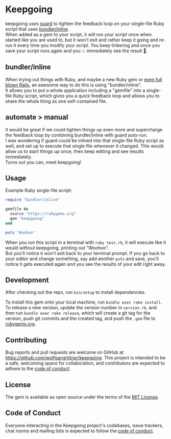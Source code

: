 # Keepgoing

keepgoing uses [guard](https://github.com/guard/guard) to tighten the feedback loop on your single-file Ruby script that uses [bundler/inline](https://bundler.io/guides/bundler_in_a_single_file_ruby_script.html).  
When added as a gem to your script, it will run your script once when started like you are used to, but it won't exit and rather keep it going and re-run it every time you modify your script. You keep tinkering and once you save your script runs again and you 💥 immediately see the result 🤯.

## bundler/inline
When trying out things with Ruby, and maybe a new Ruby gem or [even full blown Rails](https://christoph.luppri.ch/single-file-rails-applications-for-fun-and-bug-reporting), an awesome way to do this is using "bundler/inline".  
It allows you to put a whole application including a "gemfile" into a single-file Ruby script, which gives you a quick feedback loop and allows you to share the whole thing as one self-contained file.

## automate > manual
It would be great if we could tighten things up even more and supercharge the feedback loop by combining bundler/inline with guard auto-run.  
I was wondering if guard could be inlined into that single-file Ruby script as well, and set up to execute that single file whenever it changed. This would allow us to start things up once, then keep editing and see results immediately.  
Turns out you can, meet keepgoing!


## Usage

Example Ruby single-file script:
```ruby:test.rb
require "bundler/inline"

gemfile do
  source "https://rubygems.org"
  gem "keepgoing"
end

puts "Woohoo"
```

When you run this script in a terminal with `ruby test.rb`, it will execute like it would without keepgoing, printing out "Woohoo".  
But you'll notice it won't exit back to your terminal prompt. If you go back to your editor and change something, say add another `puts` and save, you'll notice it gets executed again and you see the results of your edit right away.

## Development

After checking out the repo, run `bin/setup` to install dependencies.

To install this gem onto your local machine, run `bundle exec rake install`. To release a new version, update the version number in `version.rb`, and then run `bundle exec rake release`, which will create a git tag for the version, push git commits and the created tag, and push the `.gem` file to [rubygems.org](https://rubygems.org).

## Contributing

Bug reports and pull requests are welcome on GitHub at https://github.com/wolfgangrittner/keepgoing. This project is intended to be a safe, welcoming space for collaboration, and contributors are expected to adhere to the [code of conduct](https://github.com/wolfgangrittner/keepgoing/blob/main/CODE_OF_CONDUCT.md).

## License

The gem is available as open source under the terms of the [MIT License](https://opensource.org/licenses/MIT).

## Code of Conduct

Everyone interacting in the Keepgoing project's codebases, issue trackers, chat rooms and mailing lists is expected to follow the [code of conduct](https://github.com/wolfgangrittner/keepgoing/blob/main/CODE_OF_CONDUCT.md).
